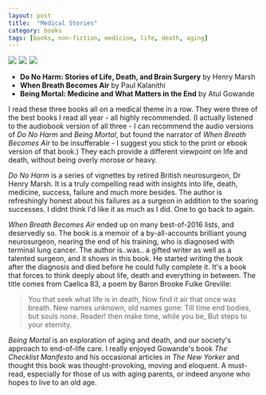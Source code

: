 ```yaml
---
layout: post
title:  "Medical Stories"
category: books
tags: [books, non-fiction, medicine, life, death, aging]
---
```


<a target="_blank"  href="https://www.amazon.com/gp/product/125009013X/ref=as_li_tl?ie=UTF8&camp=1789&creative=9325&creativeASIN=125009013X&linkCode=as2&tag=42models-20&linkId=4c4b409857187c2d35ff9202f9c268c0"><img border="0" src="//ws-na.amazon-adsystem.com/widgets/q?_encoding=UTF8&MarketPlace=US&ASIN=125009013X&ServiceVersion=20070822&ID=AsinImage&WS=1&Format=_SL160_&tag=42models-20" ></a><img src="//ir-na.amazon-adsystem.com/e/ir?t=42models-20&l=am2&o=1&a=125009013X" width="1" height="1" border="0" alt="" style="border:none !important; margin:0px !important;" />
<a target="_blank"  href="https://www.amazon.com/gp/product/081298840X/ref=as_li_tl?ie=UTF8&camp=1789&creative=9325&creativeASIN=081298840X&linkCode=as2&tag=42models-20&linkId=7c4bfad4a0801f7217773635afc17fa6"><img border="0" src="//ws-na.amazon-adsystem.com/widgets/q?_encoding=UTF8&MarketPlace=US&ASIN=081298840X&ServiceVersion=20070822&ID=AsinImage&WS=1&Format=_SL160_&tag=42models-20" ></a><img src="//ir-na.amazon-adsystem.com/e/ir?t=42models-20&l=am2&o=1&a=081298840X" width="1" height="1" border="0" alt="" style="border:none !important; margin:0px !important;" />
<a target="_blank"  href="https://www.amazon.com/gp/product/0805095152/ref=as_li_tl?ie=UTF8&camp=1789&creative=9325&creativeASIN=0805095152&linkCode=as2&tag=42models-20&linkId=1a0adc7f21c5d779490559449ca39bfc"><img border="0" src="//ws-na.amazon-adsystem.com/widgets/q?_encoding=UTF8&MarketPlace=US&ASIN=0805095152&ServiceVersion=20070822&ID=AsinImage&WS=1&Format=_SL160_&tag=42models-20" ></a><img src="//ir-na.amazon-adsystem.com/e/ir?t=42models-20&l=am2&o=1&a=0805095152" width="1" height="1" border="0" alt="" style="border:none !important; margin:0px !important;" />

- **Do No Harm: Stories of Life, Death, and Brain Surgery** by Henry Marsh 
- **When Breath Becomes Air** by Paul Kalanithi 
- **Being Mortal: Medicine and What Matters in the End** by Atul Gowande 

I read these three books all on a medical theme in a row. They were three of the best books I read all year - all highly recommended. (I actually listened to the audiobook version of all three - I can recommend the audio versions of *Do No Harm* and *Being Mortal*, but found the narrator of *When Breath Becomes Air* to be insufferable - I suggest you stick to the print or ebook version of that book.) They each provide a different viewpoint on life and death, without being overly morose or heavy.

*Do No Harm* is a series of vignettes by retired British neurosurgeon, Dr Henry Marsh. It is a truly compelling read with insights into life, death, medicine, success, failure and much more besides. The author is refreshingly honest about his failures as a surgeon in addition to the soaring successes. I didnt think I'd like it as much as I did. One to go back to again.

*When Breath Becomes Air* ended up on many best-of-2016 lists, and deservedly so. The book is a memoir of a by-all-accounts brilliant young neurosurgeon, nearing the end of his training, who is diagnosed with terminal lung cancer. The author is..was.. a gifted writer as well as a talented surgeon, and it shows in this book. He started writing the book after the diagnosis and died before he could fully complete it. It's a book that forces to think deeply about life, death and everything in between. The title comes from Caelica 83, a poem by Baron Brooke Fulke Greville:

> You that seek what life is in death, 
> Now find it air that once was breath. 
> New names unknown, old names gone:
> Till time end bodies, but souls none.
>             Reader! then make time, while you be, 
>             But steps to your eternity.

*Being Mortal* is an exploration of aging and death, and our society's approach to end-of-life care. I really enjoyed Gowande's book *The Checklist Manifesto* and his occasional articles in *The New Yorker* and thought this book was thought-provoking, moving and eloquent. A must-read, especially for those of us with aging parents, or indeed anyone who hopes to live to an old age. 


